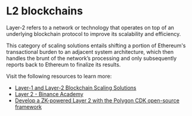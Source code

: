 # L2 blockchains

Layer-2 refers to a network or technology that operates on top of an underlying blockchain protocol to improve its scalability and efficiency.

This category of scaling solutions entails shifting a portion of Ethereum's transactional burden to an adjacent system architecture, which then handles the brunt of the network’s processing and only subsequently reports back to Ethereum to finalize its results.

Visit the following resources to learn more:

- [Layer-1 and Layer-2 Blockchain Scaling Solutions](https://www.gemini.com/cryptopedia/blockchain-layer-2-network-layer-1-network)
- [Layer 2 - Binance Academy](https://academy.binance.com/en/glossary/layer-2)
- [Develop a ZK-powered Layer 2 with the Polygon CDK open-source framework](https://wiki.polygon.technology/docs/cdk/)